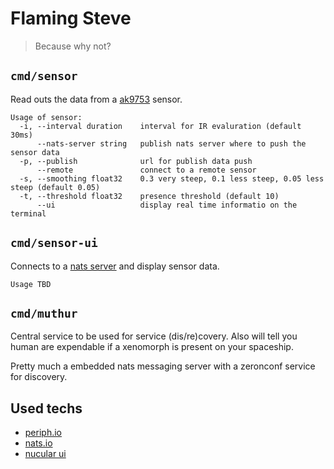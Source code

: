 # Flaming Steve

> Because why not?

## `cmd/sensor`

Read outs the data from a [ak9753](http://wiki.seeedstudio.com/Grove-Human_Presence_Sensor-AK9753/) sensor.

```text
Usage of sensor:
  -i, --interval duration    interval for IR evaluration (default 30ms)
      --nats-server string   publish nats server where to push the sensor data
  -p, --publish              url for publish data push
      --remote               connect to a remote sensor
  -s, --smoothing float32    0.3 very steep, 0.1 less steep, 0.05 less steep (default 0.05)
  -t, --threshold float32    presence threshold (default 10)
      --ui                   display real time informatio on the terminal
```

## `cmd/sensor-ui`

Connects to a [nats server](https://docs.nats.io/) and display sensor data.

```text
Usage TBD
```

## `cmd/muthur`

Central service to be used for service (dis/re)covery. Also will tell you human are 
expendable if a xenomorph is present on your spaceship. 

Pretty much a embedded nats messaging server with a zeronconf service for discovery.

## Used techs

- [periph.io](https://periph.io/project/library/)
- [nats.io](https://docs.nats.io/)
- [nucular ui](https://github.com/aarzilli/nucular)
